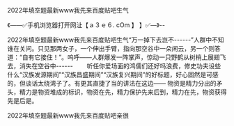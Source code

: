 2022年填空题最新www我先来百度贴吧生气

《——✅手机浏览器打开网沚【ａ３ｅ６. cOm 】 】✅—》--

2022年填空题最新www我先来百度贴吧生气“万一掉下去岂不------”人群中不知谁在关问。只见那两女子，一个伸出手臂，指向那空谷中一朵闲云，另一个则答道：“自有它接住！”。呜呼——人群爆发一阵掌声，惊动一只野鹤从树梢上展翅飞去，消失在空谷中------
　　听任你爱场面的鸿儒们还好吗浪费，修史功夫设些什么“汉族发源期间”“汉族昌盛期间”“汉族复兴期间”的好标题，好心固然是可感的，但谈话太绕湾子了。有更其直捷了当的讲法在这边——
物资是精力分出的矛头，精力是物资堆成的标识，物资在先，精力保护先来后到，精力在先，物资获得先是后是。





2022年填空题最新www我先来百度贴吧亲很
